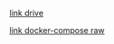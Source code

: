 [link drive](https://drive.google.com/drive/folders/1M-w9hFNMqraTOHjY05bhY6_4qO2rVV_D?fbclid=IwAR3dkMTLG1pj0M6Eg4LqmCQBy5SMbCZBTvmahT9Qgc4DFoziB6YvedJzNE4)

[link docker-compose raw](https://raw.githubusercontent.com/bitnami/bitnami-docker-wordpress/master/docker-compose.yml)